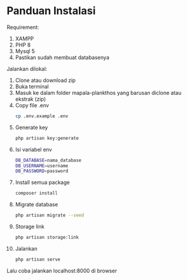 # Panduan Instalasi
Requirement:
1. XAMPP
2. PHP 8
3. Mysql 5
4. Pastikan sudah membuat databasenya

Jalankan dilokal:
1. Clone atau download zip
2. Buka terminal
3. Masuk ke dalam folder mapala-plankthos yang barusan diclone atau ekstrak (zip)
4. Copy file .env
    ```bash
    cp .env.example .env
    ```
5. Generate key
    ```bash
    php artisan key:generate
    ```
6. Isi variabel env
    ```bash
    DB_DATABASE=nama_database
    DB_USERNAME=username
    DB_PASSWORD=password
    ```
7. Install semua package
    ```bash
    composer install
    ```
8. Migrate database
    ```bash
    php artisan migrate --seed
    ```
9. Storage link
    ```bash
    php artisan storage:link
    ```
10. Jalankan
    ```bash
    php artisan serve
    ```

Lalu coba jalankan localhost:8000 di browser
